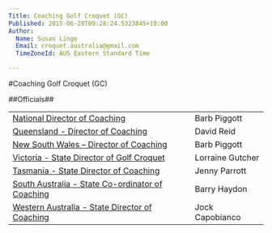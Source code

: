 ```yaml
---
Title: Coaching Golf Croquet (GC)
Published: 2015-06-20T09:28:24.5323845+10:00
Author:
  Name: Susan Linge
  Email: croquet.australia@gmail.com
  TimeZoneId: AUS Eastern Standard Time

---
```

#Coaching Golf Croquet (GC)

##Officials##

| | |
|-|-|
|[National Director of Coaching](mailto:ncdgc@croquet-australia.com.au)|Barb Piggott|0427 629 953|
|[Queensland - Director of Coaching](mailto:coaching@croquetqld.org)|David Reid|0416 035 169|
|[New South Wales – Director of Coaching](mailto:johnpiggott@bigpond.com)|Barb Piggott|0427 629 953|
|[Victoria - State Director of Golf Croquet](mailto:evan.higgens@bigpond.com)|Lorraine Gutcher|03.5134 4990|
|[Tasmania - State Director of Coaching](mailto:jparrott2@bigpond.com)|Jenny Parrott|03.6227 8393|
|[South Australia - State Co-ordinator of Coaching](mailto:haydon@kern.com.au)|Barry Haydon|0419 424 184|
|[Western Australia - State Director of Coaching](mailto:jcapobianco82@gmail.com)|Jock Capobianco| |